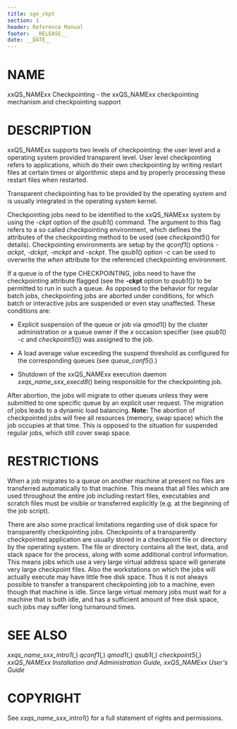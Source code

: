 ```yaml
---
title: sge_ckpt
section: 1
header: Reference Manual
footer: __RELEASE__
date: __DATE__
---
```


# NAME

xxQS_NAMExx Checkpointing - the xxQS_NAMExx checkpointing mechanism and
checkpointing support

# DESCRIPTION

xxQS_NAMExx supports two levels of checkpointing: the user level and a
operating system provided transparent level. User level checkpointing
refers to applications, which do their own checkpointing by writing
restart files at certain times or algorithmic steps and by properly
processing these restart files when restarted.

Transparent checkpointing has to be provided by the operating system and
is usually integrated in the operating system kernel. 

Checkpointing jobs need to be identified to the xxQS_NAMExx system by
using the *-ckpt* option of the *qsub1*() command. The argument to this
flag refers to a so called checkpointing environment, which defines the
attributes of the checkpointing method to be used (see *checkpoint5*()
for details). Checkpointing environments are setup by the *qconf1*()
options *-ackpt*, *-dckpt*, *-mckpt* and *-sckpt*. The *qsub1*() option
*-c* can be used to overwrite the *when* attribute for the referenced
checkpointing environment.

If a queue is of the type CHECKPOINTING, jobs need to have the
checkpointing attribute flagged (see the **-ckpt** option to *qsub1*())
to be permitted to run in such a queue. As opposed to the behavior for
regular batch jobs, checkpointing jobs are aborted under conditions, for
which batch or interactive jobs are suspended or even stay unaffected.
These conditions are:

-   Explicit suspension of the queue or job via *qmod1*() by the
    cluster administration or a queue owner if the *x* occasion
    specifier (see *qsub1*() *-c* and *checkpoint5*()) was assigned to
    the job.

-   A load average value exceeding the suspend threshold as configured
    for the corresponding queues (see *queue_conf5*().)

-   Shutdown of the xxQS_NAMExx execution daemon
    *xxqs_name_sxx_execd8*() being responsible for the checkpointing
    job.

After abortion, the jobs will migrate to other queues unless they were
submitted to one specific queue by an explicit user request. The
migration of jobs leads to a dynamic load balancing. **Note:** The
abortion of checkpointed jobs will free all resources (memory, swap
space) which the job occupies at that time. This is opposed to the
situation for suspended regular jobs, which still cover swap space.

# RESTRICTIONS

When a job migrates to a queue on another machine at present no files
are transferred automatically to that machine. This means that all files
which are used throughout the entire job including restart files,
executables and scratch files must be visible or transferred explicitly
(e.g. at the beginning of the job script).

There are also some practical limitations regarding use of disk space
for transparently checkpointing jobs. Checkpoints of a transparently
checkpointed application are usually stored in a checkpoint file or
directory by the operating system. The file or directory contains all
the text, data, and stack space for the process, along with some
additional control information. This means jobs which use a very large
virtual address space will generate very large checkpoint files. Also
the workstations on which the jobs will actually execute may have little
free disk space. Thus it is not always possible to transfer a
transparent checkpointing job to a machine, even though that machine is
idle. Since large virtual memory jobs must wait for a machine that is
both idle, and has a sufficient amount of free disk space, such jobs may
suffer long turnaround times.

# SEE ALSO

*xxqs_name_sxx_intro1*(,) *qconf1*(,) *qmod1*(,) *qsub1*(,)
*checkpoint5*(,) *xxQS_NAMExx Installation and Administration Guide,*
*xxQS_NAMExx User's Guide*

# COPYRIGHT

See *xxqs_name_sxx_intro1*() for a full statement of rights and
permissions.
